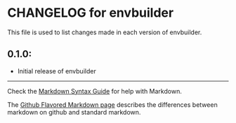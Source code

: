 # CHANGELOG for envbuilder

This file is used to list changes made in each version of envbuilder.

## 0.1.0:

* Initial release of envbuilder

- - -
Check the [Markdown Syntax Guide](http://daringfireball.net/projects/markdown/syntax) for help with Markdown.

The [Github Flavored Markdown page](http://github.github.com/github-flavored-markdown/) describes the differences between markdown on github and standard markdown.
